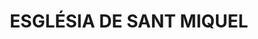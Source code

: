 ---
layout: test
title:  "ESGLÉSIA DE SANT MIQUEL"
coordinates:
  - group1:
        - [1.461970339707912, 42.357385907569387]
        - [1.462104634269085, 42.357380220437449]
        - [1.462103731073888, 42.357417253173558]
        - [1.462203564866522, 42.357418660279258]
        - [1.462285332842001, 42.357410578001257]
        - [1.462285288877587, 42.357406613674605]
        - [1.462294388571149, 42.357402563387076]
        - [1.462299536390984, 42.35739908594033]
        - [1.462303288447557, 42.357395172534716]
        - [1.462306508644067, 42.357390000288071]
        - [1.46230861934996, 42.357384187305144]
        - [1.462309605308516, 42.357378359234552]
        - [1.462308612788615, 42.357372921859621]
        - [1.462317155188049, 42.357368655476826]
        - [1.462323700426664, 42.357363431648906]
        - [1.46232898389198, 42.35735650570232]
        - [1.462333420371026, 42.357347594650982]
        - [1.462335520901799, 42.357342198766489]
        - [1.462335719238594, 42.35733406533538]
        - [1.462334767401498, 42.357326959564475]
        - [1.462332097932337, 42.357321082459592]
        - [1.462328866090751, 42.357315197810919]
        - [1.462325041363366, 42.357310556915564]
        - [1.462321201379737, 42.357306541668592]
        - [1.462312345812134, 42.357300581581882]
        - [1.462303710404688, 42.357297127860576]
        - [1.462304931777574, 42.357293180507476]
        - [1.462305309591293, 42.357289221838613]
        - [1.462304828589052, 42.357285877502562]
        - [1.462303800471208, 42.35728189997414]
        - [1.462301351165081, 42.357278529234641]
        - [1.462297265598324, 42.357273050368399]
        - [1.462292873417594, 42.357268610477654]
        - [1.462279789893292, 42.357263010908355]
        - [1.462279896693611, 42.35725863136858]
        - [1.462199558819797, 42.357254215764478]
        - [1.462198742147615, 42.357264635695387]
        - [1.462149754713687, 42.357266481921229]
        - [1.46215013687905, 42.357296945237323]
        - [1.461973058868394, 42.357297490135409]
        - [1.461970339707912, 42.357385907569387]
---